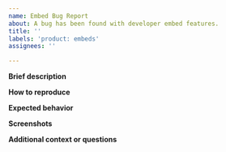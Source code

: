 ```yaml
---
name: Embed Bug Report
about: A bug has been found with developer embed features.
title: ''
labels: 'product: embeds'
assignees: ''

---
```


**Brief description**

**How to reproduce**

**Expected behavior**

**Screenshots**

**Additional context or questions**

